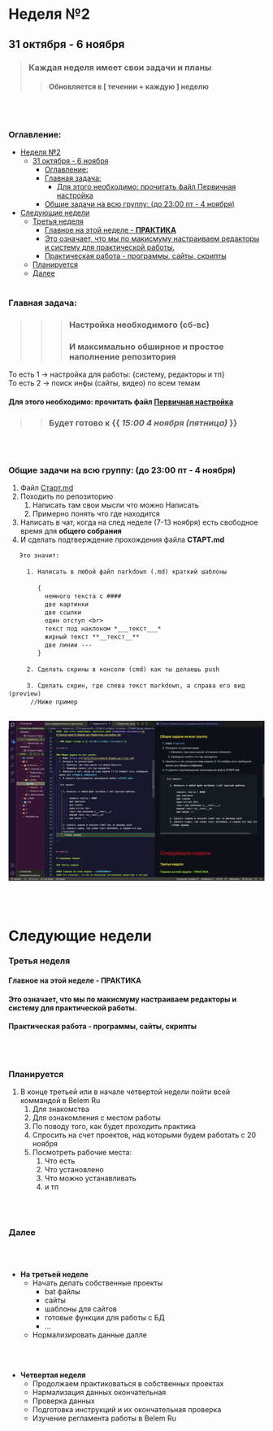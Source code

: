 # Неделя №2
## 31 октября - 6 ноября 

> ### Каждая неделя имеет свои задачи и планы 
>> #### Обновляется в [ течении + каждую ] неделю 

<br></br>
###  Оглавление:
- [Неделя №2](#неделя-2)
  - [31 октября - 6 ноября](#31-октября---6-ноября)
    - [Оглавление:](#оглавление)
    - [Главная задача:](#главная-задача)
      - [Для этого необходимо: прочитать файл Первичная настройка](#для-этого-необходимо-прочитать-файл-первичная-настройка)
    - [Общие задачи на всю группу: (до 23:00 пт - 4 ноября)](#общие-задачи-на-всю-группу-до-2300-пт---4-ноября)
- [Следующие недели](#следующие-недели)
    - [Третья неделя](#третья-неделя)
      - [Главное на этой неделе - **ПРАКТИКА**](#главное-на-этой-неделе---практика)
      - [Это означает, что мы по макисмуму настраиваем редакторы и систему для практической работы.](#это-означает-что-мы-по-макисмуму-настраиваем-редакторы-и-систему-для-практической-работы)
      - [Практическая работа - программы, сайты, скрипты](#практическая-работа---программы-сайты-скрипты)
    - [Планируется](#планируется)
    - [Далее](#далее)
<br></br>

### Главная задача: 
>>> ### Настройка необходимого (сб-вс)
>>> ### И максимально обширное и простое наполнение репозитория

То есть 1 -> настройка для работы: {систему, редакторы и тп}   
То есть 2 -> поиск инфы (сайты, видео) по всем темам

####  Для этого необходимо: прочитать файл [Первичная настройка](/0/0_Репозиторий/0_Первый_шаг/Первичная_настройка.md)

>> ### Будет готово к {{ *15:00 4 ноября (пятница)* }}

<br></br>

### Общие задачи на всю группу: (до 23:00 пт - 4 ноября)
  1. Файл [Старт.md](/0/0_Репозиторий/0_Первый_шаг/Старт.md)
  2. Походить по репозиторию 
     1. Написать там свои мысли что можно Написать
     2. Примерно понять что где находится 
  3. Написать в чат, когда на след неделе (7-13 ноября) есть свободное время для **общего собрания**
  4. И сделать подтверждение прохождения файла **СТАРТ.md**
``` 
   Это значит: 

     1. Написать в любой файл narkdown (.md) краткий шаблоны

        {
          немного текста с ####
          две картинки 
          две ссылки 
          один отступ <br>
          текст под наклоном *___текст___* 
          жирный текст **__текст__**
          две линии ---
        }

     2. Сделать скрины в консоли (cmd) как ты делаешь push 

     3. Сделать скрин, где слева текст markdown, а справа его вид (preview)
      //Ниже пример 
   
```

![img_exmpl_lab](/0/0_Репозиторий/1_Инфа/img/scrn_week_lab.png) 


<br></br>

# Следующие недели 

### Третья неделя 

#### Главное на этой неделе - **ПРАКТИКА**  
#### Это означает, что мы по макисмуму настраиваем редакторы и систему для практической работы.   
#### Практическая работа - программы, сайты, скрипты 

<br></br>

### Планируется 

1. В конце третьей или в начале четвертой недели пойти всей коммандой в Belem Ru
   1. Для знакомства 
   2. Для ознакомления с местом работы 
   3. По поводу того, как будет проходить практика 
   4. Спросить на счет проектов, над которыми будем работать с 20 ноября 
   5. Посмотреть рабочие места: 
      1. Что есть 
      2. Что установлено 
      3. Что можно устанавливать
      4. и тп

<br></br>
   
### Далее    

<br></br>

- **На третьей неделе**
  - Начать делать собственные проекты
    - bat файлы 
    - сайты 
    - шаблоны для сайтов 
    - готовые функции для работы с БД
    - ...
  - Нормализировать данные далле   

<br></br>

- **Четвертая неделя**
  - Продолжаем практиковаться в собственных проектах 
  - Нармализация данных окончательная 
  - Проверка данных 
  - Подготовка инструкций и их окончательная проверка 
  - Изучение регламента работы в Belem Ru 



  


    

